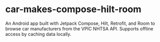 # car-makes-compose-hilt-room
An Android app built with Jetpack Compose, Hilt, Retrofit, and Room to browse car manufacturers from the VPIC NHTSA API. Supports offline access by caching data locally.
